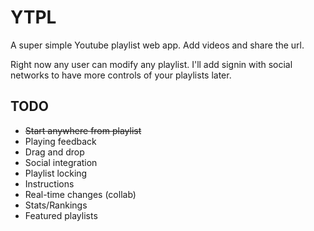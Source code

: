 # YTPL
A super simple Youtube playlist web app. Add videos and share the url.

Right now any user can modify any playlist. I'll add signin with social networks to have more controls of your playlists later.

## TODO
* ~~Start anywhere from playlist~~
* Playing feedback
* Drag and drop
* Social integration
* Playlist locking
* Instructions
* Real-time changes (collab)
* Stats/Rankings
* Featured playlists
